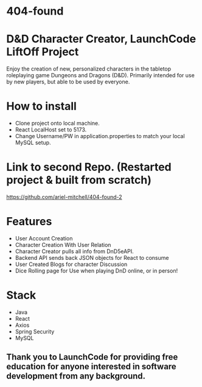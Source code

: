 # 404-found
# D&D Character Creator, LaunchCode LiftOff Project
Enjoy the creation of new, personalized characters in the tabletop roleplaying game Dungeons and Dragons (D&D). 
Primarily intended for use by new players, but able to be used by everyone.

# How to install
  - Clone project onto local machine.
  - React LocalHost set to 5173.
  - Change Username/PW in application.properties to match your local MySQL setup.
# Link to second Repo. (Restarted project & built from scratch)
https://github.com/ariel-mitchell/404-found-2



# Features
- User Account Creation
- Character Creation With User Relation
- Character Creator pulls all info from DnD5eAPI.
- Backend API sends back JSON objects for React to consume
- User Created Blogs for character Discussion
- Dice Rolling page for Use when playing DnD online, or in person!
# Stack
  - Java
  - React
  - Axios
  - Spring Security
  - MySQL

## Thank you to LaunchCode for providing free education for anyone interested in software development from any background.

